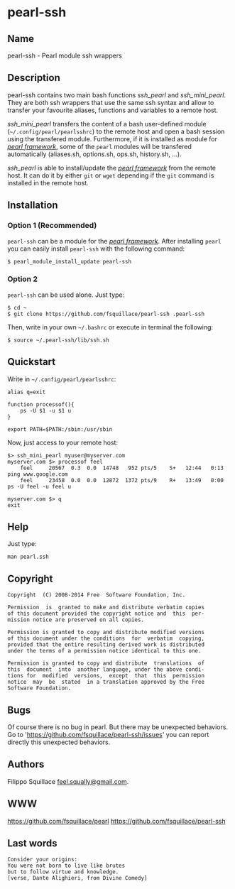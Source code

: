 pearl-ssh
=========

## Name ##
pearl-ssh - Pearl module ssh wrappers

## Description ##
pearl-ssh contains two main bash functions *ssh_pearl* and *ssh_mini_pearl*.
They are both ssh wrappers that use the same ssh syntax and allow to transfer your favourite
aliases, functions and variables to a remote host.

*ssh_mini_pearl* transfers the content of a bash user-defined module
(`~/.config/pearl/pearlsshrc`) to the remote host and open a bash session
using the transfered module.
Furthermore, if it is installed as module for
[*pearl framework*](https://github.com/fsquillace/pearl),
some of the `pearl` modules will be transfered automatically
(aliases.sh, options.sh, ops.sh, history.sh, ...).

*ssh_pearl* is able to install/update the
[*pearl framework*](https://github.com/fsquillace/pearl) from the remote host.
It can do it by either `git` or `wget` depending if the `git` command
is installed in the remote host.

## Installation ##

### Option 1 (Recommended) ###
`pearl-ssh` can be a module for the [*pearl framework*](https://github.com/fsquillace/pearl).
After installing `pearl` you can easily install `pearl-ssh` with the following command:

    $ pearl_module_install_update pearl-ssh

### Option 2 ###
`pearl-ssh` can be used alone. Just type:

    $ cd ~
    $ git clone https://github.com/fsquillace/pearl-ssh .pearl-ssh

Then, write in your own `~/.bashrc` or execute in terminal the following:

    $ source ~/.pearl-ssh/lib/ssh.sh


## Quickstart ##

Write in `~/.config/pearl/pearlsshrc`:

    alias q=exit

    function processof(){
        ps -U $1 -u $1 u
    }

    export PATH=$PATH:/sbin:/usr/sbin


Now, just access to your remote host:

    $> ssh_mini_pearl myuser@myserver.com
    myserver.com $> processof feel
        feel     20567  0.3  0.0  14748   952 pts/5    S+   12:44   0:13 ping www.google.com
        feel     23458  0.0  0.0  12872  1372 pts/9    R+   13:49   0:00 ps -U feel -u feel u

    myserver.com $> q
    exit

## Help ##
Just type:

    man pearl.ssh

## Copyright ##

    Copyright  (C) 2008-2014 Free  Software Foundation, Inc.

    Permission  is  granted to make and distribute verbatim copies
    of this document provided the copyright notice and  this  per‐
    mission notice are preserved on all copies.

    Permission is granted to copy and distribute modified versions
    of this document under the conditions  for  verbatim  copying,
    provided that the entire resulting derived work is distributed
    under the terms of a permission notice identical to this one.

    Permission is granted to copy and distribute  translations  of
    this  document  into  another language, under the above condi‐
    tions for  modified  versions,  except  that  this  permission
    notice  may  be  stated  in a translation approved by the Free
    Software Foundation.

## Bugs ##
Of course there is no bug in pearl. But there may be unexpected behaviors.
Go to 'https://github.com/fsquillace/pearl-ssh/issues' you can report directly
this unexpected behaviors.

## Authors ##
Filippo Squillace <feel.squally@gmail.com>.

## WWW ##
https://github.com/fsquillace/pearl
https://github.com/fsquillace/pearl-ssh

## Last words ##

    Consider your origins:
    You were not born to live like brutes
    but to follow virtue and knowledge.
    [verse, Dante Alighieri, from Divine Comedy]

